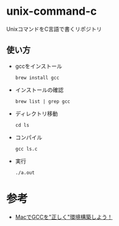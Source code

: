 # unix-command-c
UnixコマンドをC言語で書くリポジトリ
## 使い方
- gccをインストール
  ```
  brew install gcc
  ```
- インストールの確認
  ```
  brew list | grep gcc
  ```
- ディレクトリ移動
  ```
  cd ls
  ```
- コンパイル
  ```
  gcc ls.c
  ```
- 実行
  ```
  ./a.out  
  ```

# 参考
- [MacでGCCを"正しく"環境構築しよう！](https://qiita.com/DaikiSuyama/items/09f5aa399aad37783146)
